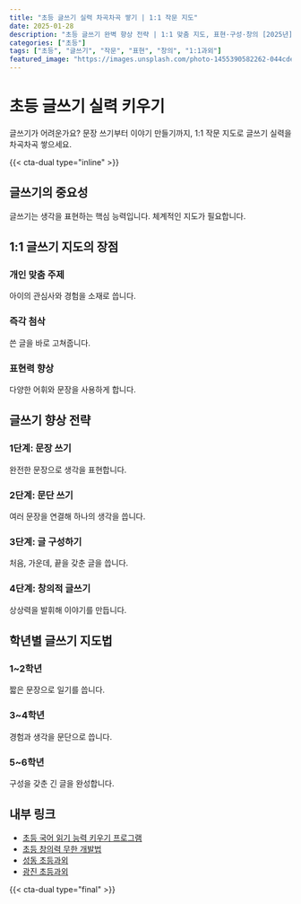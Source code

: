 ```yaml
---
title: "초등 글쓰기 실력 차곡차곡 쌓기 | 1:1 작문 지도"
date: 2025-01-28
description: "초등 글쓰기 완벽 향상 전략 | 1:1 맞춤 지도, 표현·구성·창의 [2025년]"
categories: ["초등"]
tags: ["초등", "글쓰기", "작문", "표현", "창의", "1:1과외"]
featured_image: "https://images.unsplash.com/photo-1455390582262-044cdead277a?w=1200&h=630&fit=crop"
---
```


# 초등 글쓰기 실력 키우기

글쓰기가 어려운가요? 문장 쓰기부터 이야기 만들기까지, 1:1 작문 지도로 글쓰기 실력을 차곡차곡 쌓으세요.

{{< cta-dual type="inline" >}}

## 글쓰기의 중요성

글쓰기는 생각을 표현하는 핵심 능력입니다. 체계적인 지도가 필요합니다.

## 1:1 글쓰기 지도의 장점

### 개인 맞춤 주제
아이의 관심사와 경험을 소재로 씁니다.

### 즉각 첨삭
쓴 글을 바로 고쳐줍니다.

### 표현력 향상
다양한 어휘와 문장을 사용하게 합니다.

## 글쓰기 향상 전략

### 1단계: 문장 쓰기
완전한 문장으로 생각을 표현합니다.

### 2단계: 문단 쓰기
여러 문장을 연결해 하나의 생각을 씁니다.

### 3단계: 글 구성하기
처음, 가운데, 끝을 갖춘 글을 씁니다.

### 4단계: 창의적 글쓰기
상상력을 발휘해 이야기를 만듭니다.

## 학년별 글쓰기 지도법

### 1~2학년
짧은 문장으로 일기를 씁니다.

### 3~4학년
경험과 생각을 문단으로 씁니다.

### 5~6학년
구성을 갖춘 긴 글을 완성합니다.

## 내부 링크
- [초등 국어 읽기 능력 키우기 프로그램](../../elementary/elementary-korean-reading/)
- [초등 창의력 무한 개발법](../../elementary/elementary-creativity/)
- [성동 초등과외](../../local/seongdong-elementary/)
- [광진 초등과외](../../local/gwangjin-elementary/)

{{< cta-dual type="final" >}}
